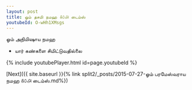 ```yaml
---
layout: post
title: ஓம் தசமி நமஹ ௧௦௮ டைம்ஸ்
youtubeId: O-wHh1XMsgs
---
```

 
 
 ஓம் அநிமிஷாய நமஹ  
 
 -  யார் கண்களை சிமிட்டுவதில்லை 
 
  
 
  
 
 
 
 
 
 


{% include youtubePlayer.html id=page.youtubeId %}
 
[Next]({{ site.baseurl }}{% link  split2/_posts/2015-07-27-ஓம் பரமேஸ்வராய நமஹ ௧௦௮ டைம்ஸ்.md%})
 
